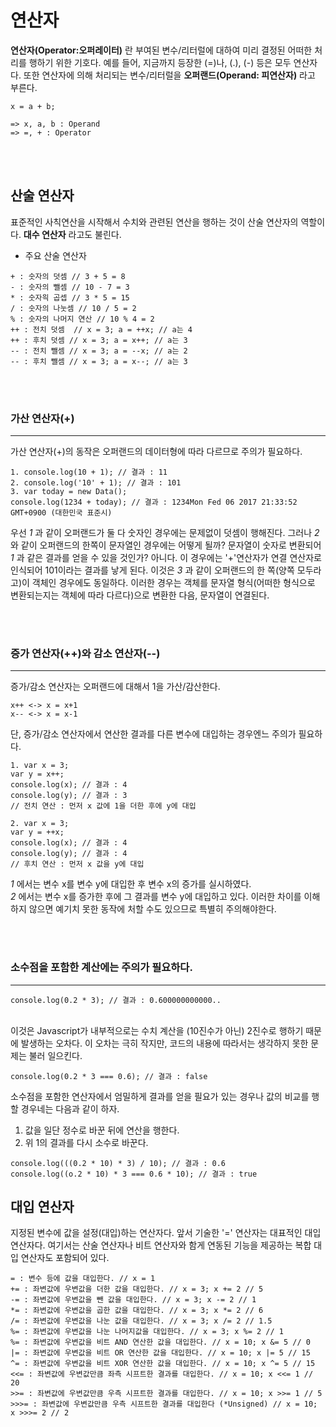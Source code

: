 # 연산자

**연산자(Operator:오퍼레이터)** 란 부여된 변수/리터럴에 대하여 미리 결정된 어떠한 처리를 행하기 위한 기호다. 예를 들어, 지금까지 등장한 (=)나, (.), (-) 등은 모두 연산자다. 또한 연산자에 의해 처리되는 변수/리터럴을 **오퍼랜드(Operand: 피연산자)** 라고 부른다.

~~~
x = a + b;

=> x, a, b : Operand
=> =, + : Operator
~~~

<br/><br/>
## 산술 연산자
표준적인 사칙연산을 시작해서 수치와 관련된 연산을 행하는 것이 산술 연산자의 역할이다. **대수 연산자** 라고도 불린다.

- 주요 산술 연산자

~~~
+ : 숫자의 덧셈 // 3 + 5 = 8
- : 숫자의 뺄셈 // 10 - 7 = 3
* : 숫자읙 곱셉 // 3 * 5 = 15
/ : 숫자의 나눗셈 // 10 / 5 = 2
% : 숫자의 나머지 연산 // 10 % 4 = 2
++ : 전치 덧셈  // x = 3; a = ++x; // a는 4
++ : 후치 덧셈 // x = 3; a = x++; // a는 3
-- : 전치 뺄셈 // x = 3; a = --x; // a는 2
-- : 후치 뺄셈 // x = 3; a = x--; // a는 3
~~~
<br/><br/>
### 가산 연산자(+)
---
가산 연산자(+)의 동작은 오퍼랜드의 데이터형에 따라 다르므로 주의가 필요하다.

~~~
1. console.log(10 + 1); // 결과 : 11
2. console.log('10' + 1); // 결과 : 101
3. var today = new Data();
console.log(1234 + today); // 결과 : 1234Mon Fed 06 2017 21:33:52 GMT+0900 (대한민국 표준시)
~~~

우선 *1* 과 같이 오퍼랜드가 둘 다 숫자인 경우에는 문제없이 덧셈이 행해진다. 그러나 *2* 와 같이 오퍼랜드의 한쪽이 문자열인 경우에는 어떻게 될까? 문자열이 숫자로 변환되어 *1* 과 같은 결과를 얻을 수 있을 것인가? 아니다. 이 경우에는 '+'연산자가 연결 연산자로 인식되어 101이라는 결과를 낳게 된다.
이것은 *3* 과 같이 오퍼랜드의 한 쪽(양쪽 모두라고)이 객체인 경우에도 동일하다. 이러한 경우는 객체를 문자열 형식(어떠한 형식으로 변환되는지는 객체에 따라 다르다)으로 변환한 다음, 문자열이 연결된다.

<br/><br/>

### 증가 연산자(++)와 감소 연산자(--)
---
증가/감소 연산자는 오퍼랜드에 대해서 1을 가산/감산한다.

~~~
x++ <-> x = x+1
x-- <-> x = x-1
~~~

단, 증가/감소 연산자에서 연산한 결과를 다른 변수에 대입하는 경우엔느 주의가 필요하다.

~~~
1. var x = 3;
var y = x++;
console.log(x); // 결과 : 4
console.log(y); // 결과 : 3
// 전치 연산 : 먼저 x 값에 1을 더한 후에 y에 대입

2. var x = 3;
var y = ++x;
console.log(x); // 결과 : 4
console.log(y); // 결과 : 4
// 후치 연산 : 먼저 x 값을 y에 대입
~~~

*1* 에서는 변수 x를 변수 y에 대입한 후 변수 x의 증가를 실시하였다. <br/>
*2* 에서는 변수 x를 증가한 후에 그 결과를 변수 y에 대입하고 있다. 이러한 차이를 이해하지 않으면 예기치 못한 동작에 처할 수도 있으므로 특별히 주의해야한다. 

<br/><br/>
### 소수점을 포함한 계산에는 주의가 필요하다.
---
~~~
console.log(0.2 * 3); // 결과 : 0.600000000000..
~~~
<br/>
이것은 Javascript가 내부적으로는 수치 계산을 (10진수가 아닌) 2진수로 행하기 때문에 발생하는 오차다. 이 오차는 극히 작지만, 코드의 내용에 따라서는 생각하지 못한 문제는 불러 일으킨다.
<br/>

~~~
console.log(0.2 * 3 === 0.6); // 결과 : false
~~~

소수점을 포함한 연산자에서 엄밀하게 결과를 얻을 필요가 있는 경우나 값의 비교를 행할 경우네는 다음과 같이 하자.

1. 값을 일단 정수로 바꾼 뒤에 연산을 행한다.
2. 위 1의 결과를 다시 소수로 바꾼다.

~~~
console.log(((0.2 * 10) * 3) / 10); // 결과 : 0.6
console.log((o.2 * 10) * 3 === 0.6 * 10); // 결과 : true
~~~

## 대입 연산자
지정된 변수에 값을 설정(대입)하는 연산자다. 앞서 기술한 '=' 연산자는 대표적인 대입 연산자다. 여기서는 산술 연산자나 비트 연산자와 함게 연동된 기능을 제공하는 복합 대입 연산자도 포함되어 있다.
<br/>

~~~
= : 변수 등에 값을 대입한다. // x = 1
+= : 좌변값에 우변값을 더한 값을 대입한다. // x = 3; x += 2 // 5
-= : 좌변값에 우변값을 뺀 값을 대입한다. // x = 3; x -= 2 // 1
*= : 좌변값에 우변값을 곱한 값을 대입한다. // x = 3; x *= 2 // 6
/= : 좌변값에 우변값을 나눈 값을 대입한다. // x = 3; x /= 2 // 1.5
%= : 좌변값에 우변값을 나눈 나머지값을 대입한다. // x = 3; x %= 2 // 1
%= : 좌변값에 우변값을 비트 AND 연산한 값을 대입한다. // x = 10; x &= 5 // 0
|= : 좌변값에 우변값을 비트 OR 연산한 값을 대입한다. // x = 10; x |= 5 // 15
^= : 좌변값에 우변값을 비트 XOR 연산한 값을 대입한다. // x = 10; x ^= 5 // 15
<<= : 좌변값에 우변값만큼 좌측 시프트한 결과를 대입한다. // x = 10; x <<= 1 // 20
>>= : 좌변값에 우변값만큼 우측 시프트한 결과를 대입한다. // x = 10; x >>= 1 // 5
>>>= : 좌변값에 우변값만큼 우측 시프트한 결과를 대입한다 (*Unsigned) // x = 10; x >>>= 2 // 2
~~~

